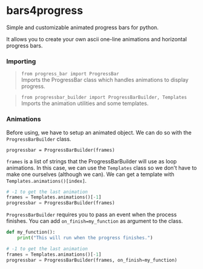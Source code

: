 # bars4progress

Simple and customizable animated progress bars for python.

It allows you to create your own ascii one-line animations and horizontal progress bars.

### Importing
> `from progress_bar import ProgressBar`<br>
> Imports the ProgressBar class which handles animations to display progress.

> `from progressbar_builder import ProgressBarBuilder, Templates`<br>
> Imports the animation utilities and some templates.

### Animations

Before using, we have to setup an animated object.
We can do so with the `ProgressBarBuilder` class.

`progressbar = ProgressBarBuilder(frames)`

`frames` is a list of strings that the ProgressBarBuilder will use as loop animations. In this case, we can use the `Templates` class so we don't have to make one ourselves (although we can).
We can get a template with `Templates.animations()[index]`.

```py
# -1 to get the last animation
frames = Templates.animations()[-1]
progressbar = ProgressBarBuilder(frames)
```

`ProgressBarBuilder` requires you to pass an event when the process finishes. You can add `on_finish=my_function` as argument to the class.

```py
def my_function():
    print("This will run when the progress finishes.")

# -1 to get the last animation
frames = Templates.animations()[-1]
progressbar = ProgressBarBuilder(frames, on_finish=my_function)
```